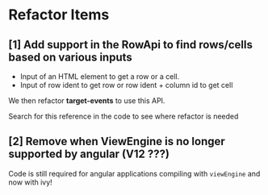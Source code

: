 # Refactor Items

## [1] Add support in the RowApi to find rows/cells based on various inputs  

- Input of an HTML element to get a row or a cell.
- Input of row ident to get row or row ident + column id to get cell

We then refactor **target-events** to use this API.

Search for this reference in the code to see where refactor is needed

## [2] Remove when ViewEngine is no longer supported by angular (V12 ???)

Code is still required for angular applications compiling with `viewEngine` and now with ivy!

